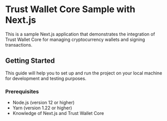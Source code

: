 # Trust Wallet Core Sample with Next.js

This is a sample Next.js application that demonstrates the integration of Trust Wallet Core for managing cryptocurrency wallets and signing transactions.

## Getting Started

This guide will help you to set up and run the project on your local machine for development and testing purposes.

### Prerequisites

- Node.js (version 12 or higher)
- Yarn (version 1.22 or higher)
- Knowledge of Next.js and Trust Wallet Core
